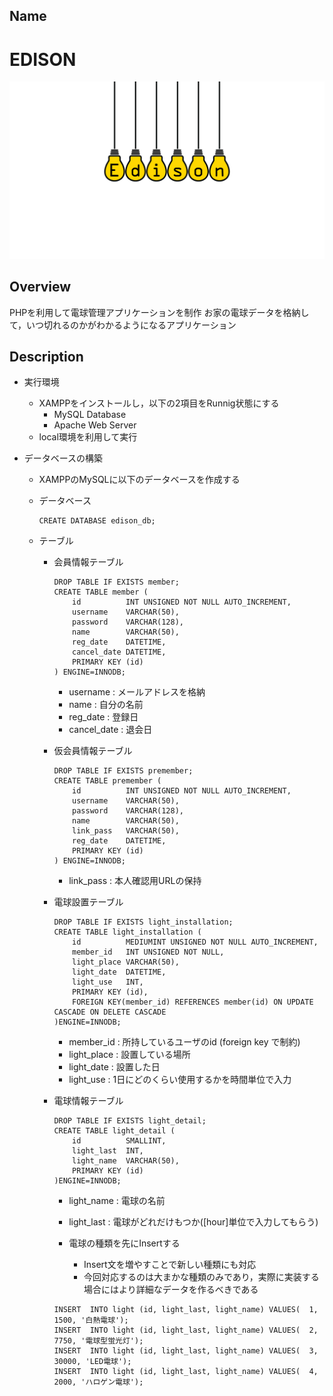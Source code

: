 ## Name
EDISON
====
![logo](./edison_logo.png)
</br>

## Overview
PHPを利用して電球管理アプリケーションを制作
お家の電球データを格納して，いつ切れるのかがわかるようになるアプリケーション


## Description
- 実行環境
    - XAMPPをインストールし，以下の2項目をRunnig状態にする
        - MySQL Database
        - Apache Web Server
    - local環境を利用して実行

- データベースの構築
    - XAMPPのMySQLに以下のデータベースを作成する
    - データベース
        ```
        CREATE DATABASE edison_db;
        ```

    - テーブル
        - 会員情報テーブル
            ```
            DROP TABLE IF EXISTS member;
            CREATE TABLE member (
                id          INT UNSIGNED NOT NULL AUTO_INCREMENT,
                username   	VARCHAR(50),
                password   	VARCHAR(128),
                name     	VARCHAR(50),
                reg_date   	DATETIME,
                cancel_date DATETIME,
                PRIMARY KEY (id)
            ) ENGINE=INNODB;
            ```
            - username      : メールアドレスを格納
            - name          : 自分の名前
            - reg_date      : 登録日
            - cancel_date   : 退会日
        
        - 仮会員情報テーブル
            ```
            DROP TABLE IF EXISTS premember;
            CREATE TABLE premember (
                id          INT UNSIGNED NOT NULL AUTO_INCREMENT,
                username   	VARCHAR(50),
                password   	VARCHAR(128),
                name     	VARCHAR(50),
                link_pass   VARCHAR(50),
                reg_date   	DATETIME,
                PRIMARY KEY (id)
            ) ENGINE=INNODB;
            ```
            - link_pass : 本人確認用URLの保持

        - 電球設置テーブル
            ```
            DROP TABLE IF EXISTS light_installation;
            CREATE TABLE light_installation (
                id          MEDIUMINT UNSIGNED NOT NULL AUTO_INCREMENT,
                member_id   INT UNSIGNED NOT NULL,
                light_place VARCHAR(50),
                light_date  DATETIME,
                light_use   INT,
                PRIMARY KEY (id),
                FOREIGN KEY(member_id) REFERENCES member(id) ON UPDATE CASCADE ON DELETE CASCADE
            )ENGINE=INNODB;
            ```
            - member_id   : 所持しているユーザのid (foreign key で制約)
            - light_place : 設置している場所
            - light_date  : 設置した日
            - light_use   : 1日にどのくらい使用するかを時間単位で入力

        - 電球情報テーブル
            ```
            DROP TABLE IF EXISTS light_detail;
            CREATE TABLE light_detail (
                id          SMALLINT,
                light_last  INT,
                light_name  VARCHAR(50),
                PRIMARY KEY (id)
            )ENGINE=INNODB;
            ```
            - light_name : 電球の名前
            - light_last : 電球がどれだけもつか([hour]単位で入力してもらう)

            - 電球の種類を先にInsertする
                - Insert文を増やすことで新しい種類にも対応
                - 今回対応するのは大まかな種類のみであり，実際に実装する場合にはより詳細なデータを作るべきである
            ```
            INSERT  INTO light (id, light_last, light_name) VALUES(  1,  1500, '白熱電球');
            INSERT  INTO light (id, light_last, light_name) VALUES(  2,  7750, '電球型蛍光灯');
            INSERT  INTO light (id, light_last, light_name) VALUES(  3, 30000, 'LED電球');
            INSERT  INTO light (id, light_last, light_name) VALUES(  4,  2000, 'ハロゲン電球');
            ```